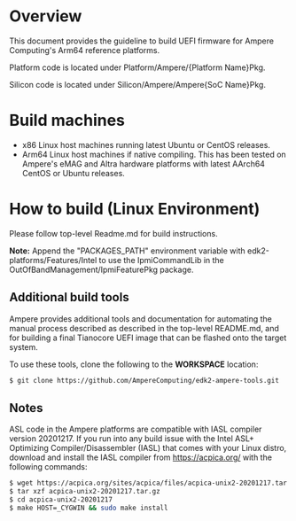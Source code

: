 # Overview

This document provides the guideline to build UEFI firmware for Ampere Computing's Arm64 reference platforms.

Platform code is located under Platform/Ampere/{Platform Name}Pkg.

Silicon code is located under Silicon/Ampere/Ampere{SoC Name}Pkg.

# Build machines

- x86 Linux host machines running latest Ubuntu or CentOS releases.
- Arm64 Linux host machines if native compiling. This has been tested on Ampere's eMAG and Altra hardware platforms with latest AArch64 CentOS or Ubuntu releases.

# How to build (Linux Environment)

Please follow top-level Readme.md for build instructions.

**Note:** Append the "PACKAGES_PATH" environment variable with edk2-platforms/Features/Intel to use the IpmiCommandLib in the OutOfBandManagement/IpmiFeaturePkg package.

## Additional build tools

Ampere provides additional tools and documentation for automating the manual process described as described in the top-level README.md,
and for building a final Tianocore UEFI image that can be flashed onto the target system.

To use these tools, clone the following to the **WORKSPACE** location:

```bash
$ git clone https://github.com/AmpereComputing/edk2-ampere-tools.git
```

## Notes

ASL code in the Ampere platforms are compatible with IASL compiler version 20201217. If you run into any build issue
with the Intel ASL+ Optimizing Compiler/Disassembler (IASL) that comes with your Linux distro, download and install
the IASL compiler from https://acpica.org/ with the following commands:

```bash
$ wget https://acpica.org/sites/acpica/files/acpica-unix2-20201217.tar.gz
$ tar xzf acpica-unix2-20201217.tar.gz
$ cd acpica-unix2-20201217
$ make HOST=_CYGWIN && sudo make install
```
